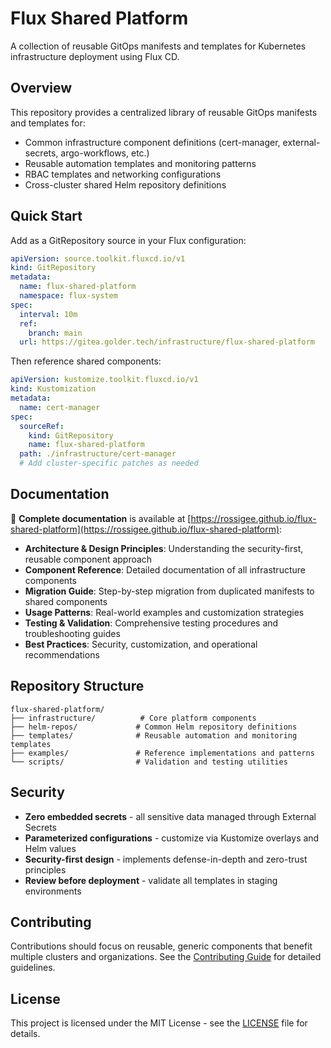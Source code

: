 # Flux Shared Platform

A collection of reusable GitOps manifests and templates for Kubernetes infrastructure deployment using Flux CD.

## Overview

This repository provides a centralized library of reusable GitOps manifests and templates for:
- Common infrastructure component definitions (cert-manager, external-secrets, argo-workflows, etc.)
- Reusable automation templates and monitoring patterns  
- RBAC templates and networking configurations
- Cross-cluster shared Helm repository definitions

## Quick Start

Add as a GitRepository source in your Flux configuration:

```yaml
apiVersion: source.toolkit.fluxcd.io/v1
kind: GitRepository
metadata:
  name: flux-shared-platform
  namespace: flux-system
spec:
  interval: 10m
  ref:
    branch: main
  url: https://gitea.golder.tech/infrastructure/flux-shared-platform
```

Then reference shared components:

```yaml
apiVersion: kustomize.toolkit.fluxcd.io/v1
kind: Kustomization
metadata:
  name: cert-manager
spec:
  sourceRef:
    kind: GitRepository
    name: flux-shared-platform
  path: ./infrastructure/cert-manager
  # Add cluster-specific patches as needed
```

## Documentation

📖 **Complete documentation** is available at [https://rossigee.github.io/flux-shared-platform](https://rossigee.github.io/flux-shared-platform):

- **Architecture & Design Principles**: Understanding the security-first, reusable component approach
- **Component Reference**: Detailed documentation of all infrastructure components
- **Migration Guide**: Step-by-step migration from duplicated manifests to shared components  
- **Usage Patterns**: Real-world examples and customization strategies
- **Testing & Validation**: Comprehensive testing procedures and troubleshooting guides
- **Best Practices**: Security, customization, and operational recommendations

## Repository Structure

```
flux-shared-platform/
├── infrastructure/          # Core platform components
├── helm-repos/             # Common Helm repository definitions  
├── templates/              # Reusable automation and monitoring templates
├── examples/               # Reference implementations and patterns
└── scripts/                # Validation and testing utilities
```

## Security

- **Zero embedded secrets** - all sensitive data managed through External Secrets
- **Parameterized configurations** - customize via Kustomize overlays and Helm values
- **Security-first design** - implements defense-in-depth and zero-trust principles
- **Review before deployment** - validate all templates in staging environments

## Contributing

Contributions should focus on reusable, generic components that benefit multiple clusters and organizations. See the [Contributing Guide](https://rossigee.github.io/flux-shared-platform/docs/contributing/) for detailed guidelines.

## License

This project is licensed under the MIT License - see the [LICENSE](LICENSE) file for details.
